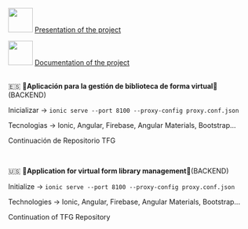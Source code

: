 <img src="https://upload.wikimedia.org/wikipedia/commons/thumb/e/e1/Logo_of_YouTube_%282015-2017%29.svg/2560px-Logo_of_YouTube_%282015-2017%29.svg.png" width="50">  <a href="https://www.youtube.com/watch?v=4W4gk9AW50o&ab_channel=Lero06" > Presentation of the project </a> </br> 

<img src=https://cdn-icons-png.flaticon.com/512/3238/3238024.png width="50"> <a href="https://riunet.upv.es/handle/10251/196821" > Documentation of the project </a>  </br>  </br> 

🇪🇸 🔱<b>Aplicación para la gestión de biblioteca de forma virtual</b>🔱 (BACKEND)

Inicializar -> ```ionic serve --port 8100 --proxy-config proxy.conf.json  ```

Tecnologias -> Ionic, Angular, Firebase, Angular Materials, Bootstrap...

Continuación de Repositorio TFG

</br>


🇺🇸 🔱<b>Application for virtual form library management</b>🔱(BACKEND)

Initialize -> ```ionic serve --port 8100 --proxy-config proxy.conf.json  ```

Technologies -> Ionic, Angular, Firebase, Angular Materials, Bootstrap...

Continuation of TFG Repository
